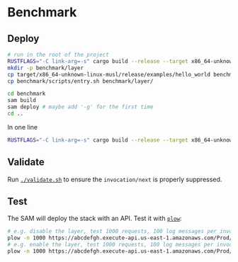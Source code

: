 # Benchmark

## Deploy

```bash
# run in the root of the project
RUSTFLAGS="-C link-arg=-s" cargo build --release --target x86_64-unknown-linux-musl --example hello_world
mkdir -p benchmark/layer
cp target/x86_64-unknown-linux-musl/release/examples/hello_world benchmark/layer/
cp benchmark/scripts/entry.sh benchmark/layer/

cd benchmark
sam build
sam deploy # maybe add '-g' for the first time
cd ..
```

In one line

```bash
RUSTFLAGS="-C link-arg=-s" cargo build --release --target x86_64-unknown-linux-musl --example hello_world && mkdir -p benchmark/layer && cp target/x86_64-unknown-linux-musl/release/examples/hello_world benchmark/layer/ && cp benchmark/scripts/entry.sh benchmark/layer/ && cd benchmark && sam build && sam deploy && cd ..
```

## Validate

Run [`./validate.sh`](./validate.sh) to ensure the `invocation/next` is properly suppressed.

## Test

The SAM will deploy the stack with an API. Test it with [`plow`](https://github.com/six-ddc/plow):

```bash
# e.g. disable the layer, test 1000 requests, 100 log messages per invocation
plow -n 1000 https://abcdefgh.execute-api.us-east-1.amazonaws.com/Prod/100/disabled
# e.g. enable the layer, test 1000 requests, 100 log messages per invocation
plow -n 1000 https://abcdefgh.execute-api.us-east-1.amazonaws.com/Prod/100/enabled
```
